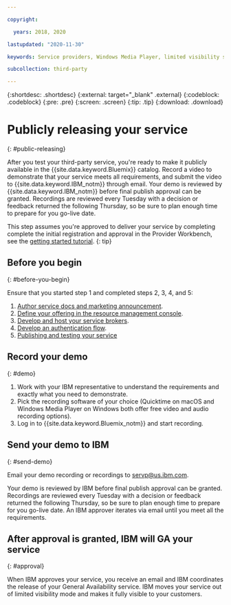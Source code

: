 ```yaml
---

copyright:

  years: 2018, 2020 

lastupdated: "2020-11-30"

keywords: Service providers, Windows Media Player, limited visibility service, record demo

subcollection: third-party

---
```


{:shortdesc: .shortdesc}
{:external: target="_blank" .external}
{:codeblock: .codeblock}
{:pre: .pre}
{:screen: .screen}
{:tip: .tip}
{:download: .download}

# Publicly releasing your service
{: #public-releasing}

After you test your third-party service, you're ready to make it publicly available in the {{site.data.keyword.Bluemix}} catalog. Record a video to demonstrate that your service meets all requirements, and submit the video to {{site.data.keyword.IBM_notm}} through email. Your demo is reviewed by {{site.data.keyword.IBM_notm}} before final publish approval can be granted. Recordings are reviewed every Tuesday with a decision or feedback returned the following Thursday, so be sure to plan enough time to prepare for you go-live date.

This step assumes you're approved to deliver your service by completing complete the initial registration and approval in the Provider Workbench, see the [getting started tutorial](/docs/third-party?topic=third-party-get-started#get-started).
{: tip}

## Before you begin
{: #before-you-begin}

Ensure that you started step 1 and completed steps 2, 3, 4, and 5:
1. [Author service docs and marketing announcement](/docs/third-party?topic=third-party-content-tasks#content-tasks).
2. [Define your offering in the resource management console](/docs/third-party?topic=third-party-step2-define#step2-define).
3. [Develop and host your service brokers](/docs/third-party?topic=third-party-step3-osb#step3-osb).
4. [Develop an authentication flow](/docs/third-party?topic=third-party-step4-iam#step4-iam).
5. [Publishing and testing your service](/docs/third-party?topic=third-party-step5-pubtest#step5-pubtest)


## Record your demo
{: #demo}

1. Work with your IBM representative to understand the requirements and exactly what you need to demonstrate.
2. Pick the recording software of your choice (Quicktime on macOS and Windows Media Player on Windows both offer free video and audio recording options).
3. Log in to {{site.data.keyword.Bluemix_notm}} and start recording.

## Send your demo to IBM
{: #send-demo}

Email your demo recording or recordings to servp@us.ibm.com.

Your demo is reviewed by IBM before final publish approval can be granted. Recordings are reviewed every Tuesday with a decision or feedback returned the following Thursday, so be sure to plan enough time to prepare for you go-live date. An IBM approver iterates via email until you meet all the requirements.

## After approval is granted, IBM will GA your service
{: #approval}

When IBM approves your service, you receive an email and IBM coordinates the release of your General Availability service. IBM moves your service out of limited visibility mode and makes it fully visible to your customers.

